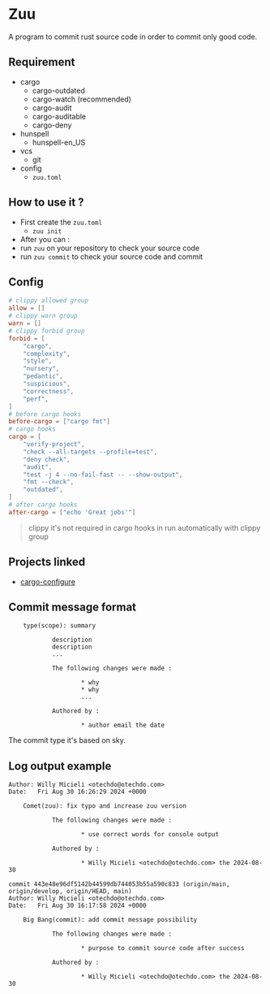 # Zuu

A program to commit rust source code in order to commit only good code.

## Requirement

- cargo
    - cargo-outdated
    - cargo-watch (recommended)
    - cargo-audit
    - cargo-auditable
    - cargo-deny
- hunspell
    - hunspell-en_US
- vcs
    - git
- config
    - `zuu.toml`

## How to use it ?

- First create the `zuu.toml`
    - `zuu init`
- After you can :
- run `zuu` on your repository to check your source code
- run `zuu commit` to check your source code and commit
## Config

```toml
# clippy allowed group
allow = []
# clippy warn group
warn = []
# clippy forbid group
forbid = [
    "cargo",
    "complexity",
    "style",
    "nursery",
    "pedantic",
    "suspicious",
    "correctness",
    "perf",
]
# before cargo hooks
before-cargo = ["cargo fmt"]
# cargo hooks
cargo = [
    "verify-project",
    "check --all-targets --profile=test",
    "deny check",
    "audit",
    "test -j 4 --no-fail-fast -- --show-output",
    "fmt --check",
    "outdated",
]
# after cargo hooks
after-cargo = ["echo 'Great jobs'"]
```

> clippy it's not required in cargo hooks in run automatically with clippy group

## Projects linked

- [cargo-configure](https://github.com/otechdo/cargo-configure)

## Commit message format

```text
    type(scope): summary

            description
            description
            ...
            
            The following changes were made :

                    * why
                    * why
                    ...
            
            Authored by :

                    * author email the date
```

The commit type it's based on sky.

## Log output example

```text
Author: Willy Micieli <otechdo@otechdo.com>
Date:   Fri Aug 30 16:26:29 2024 +0000

    Comet(zuu): fix typo and increase zuu version

            The following changes were made :

                    * use correct words for console output

            Authored by :

                    * Willy Micieli <otechdo@otechdo.com> the 2024-08-30

commit 443e48e96df5142b44599db744053b55a590c833 (origin/main, origin/develop, origin/HEAD, main)
Author: Willy Micieli <otechdo@otechdo.com>
Date:   Fri Aug 30 16:17:58 2024 +0000

    Big Bang(commit): add commit message possibility

            The following changes were made :

                    * purpose to commit source code after success

            Authored by :

                    * Willy Micieli <otechdo@otechdo.com> the 2024-08-30
```
